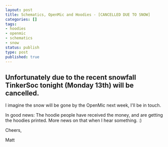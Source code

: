 ```yaml
---
layout: post
title: Schematics, OpenMic and Hoodies - [CANCELLED DUE TO SNOW]
categories: []
tags:
- hoodies
- openmic
- schematics
- snow
status: publish
type: post
published: true
---
```

## Unfortunately due to the recent snowfall TinkerSoc tonight (Monday 13th) will be cancelled. ##

I imagine the snow will be gone by the OpenMic next week, I'll be in touch.

In good news: The hoodie people have received the money, and are getting the hoodies printed. More news on that when I hear something. :)

Cheers,

Matt
